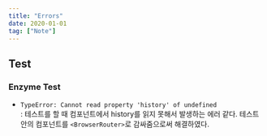 ```yaml
---
title: "Errors"
date: 2020-01-01
tag: ["Note"]
---
```


## Test

### Enzyme Test

- `TypeError: Cannot read property 'history' of undefined`  
  : 테스트를 할 때 컴포넌트에서 history를 읽지 못해서 발생하는 에러 같다. 테스트 안의 컴포넌트를 `<BrowserRouter>`로 감싸줌으로써 해결하였다.

